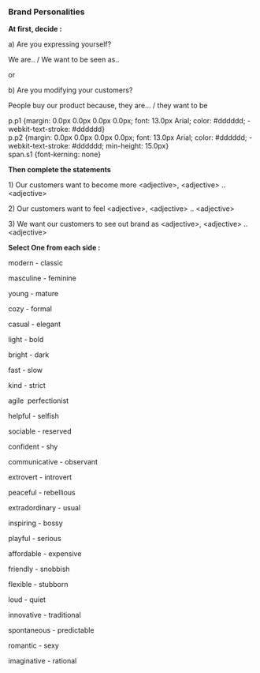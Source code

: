 ### **Brand Personalities**

**At first, decide :**

a\) Are you expressing yourself?

We are.. / We want to be seen as..

or

b\) Are you modifying your customers?

People buy our product because, they are… / they want to be

  
p.p1 {margin: 0.0px 0.0px 0.0px 0.0px; font: 13.0px Arial; color: \#dddddd; -webkit-text-stroke: \#dddddd}  
p.p2 {margin: 0.0px 0.0px 0.0px 0.0px; font: 13.0px Arial; color: \#dddddd; -webkit-text-stroke: \#dddddd; min-height: 15.0px}  
span.s1 {font-kerning: none}  


**Then complete the statements**  


1\) Our customers want to become more &lt;adjective&gt;, &lt;adjective&gt; .. &lt;adjective&gt;

2\) Our customers want to feel &lt;adjective&gt;, &lt;adjective&gt; .. &lt;adjective&gt;

3\) We want our customers to see out brand as &lt;adjective&gt;, &lt;adjective&gt; .. &lt;adjective&gt;  


**Select One from each side :**

modern - classic

masculine - feminine

young - mature

cozy - formal

casual - elegant

light - bold

bright - dark

fast - slow

kind - strict

  


agile  perfectionist

helpful - selfish

sociable - reserved

confident - shy

communicative - observant

extrovert - introvert

peaceful - rebellious

extradordinary - usual

inspiring - bossy

  


playful - serious

affordable - expensive

friendly - snobbish

flexible - stubborn

loud - quiet

innovative - traditional

spontaneous - predictable

romantic - sexy

imaginative - rational

